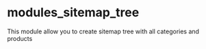 # modules_sitemap_tree
This module allow you to create sitemap tree with all categories and products
